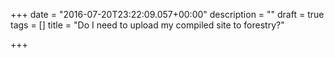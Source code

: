 +++
date = "2016-07-20T23:22:09.057+00:00"
description = ""
draft = true
tags = []
title = "Do I need to upload my compiled site to forestry?"

+++
